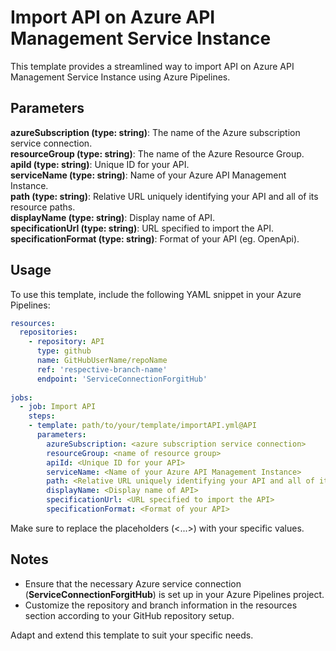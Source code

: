 # Import API on Azure API Management Service Instance

This template provides a streamlined way to import API on Azure API Management Service Instance using Azure Pipelines.

## Parameters

**azureSubscription (type: string)**: The name of the Azure subscription service connection. <br>
**resourceGroup (type: string)**: The name of the Azure Resource Group. <br>
**apiId (type: string)**: Unique ID for your API.<br>
**serviceName (type: string)**: Name of your Azure API Management Instance. <br>
**path (type: string)**: Relative URL uniquely identifying your API and all of its resource paths. <br>
**displayName (type: string)**: Display name of API. <br>
**specificationUrl (type: string)**: URL specified to import the API. <br>
**specificationFormat (type: string)**: Format of your API (eg. OpenApi). <br>

## Usage

To use this template, include the following YAML snippet in your Azure Pipelines:

```yaml
resources:
  repositories:
    - repository: API
      type: github
      name: GitHubUserName/repoName
      ref: 'respective-branch-name'            
      endpoint: 'ServiceConnectionForgitHub'
 
jobs:
  - job: Import API
    steps:
    - template: path/to/your/template/importAPI.yml@API
      parameters:
        azureSubscription: <azure subscription service connection>
        resourceGroup: <name of resource group>
        apiId: <Unique ID for your API>
        serviceName: <Name of your Azure API Management Instance>
        path: <Relative URL uniquely identifying your API and all of its resource paths>
        displayName: <Display name of API>
        specificationUrl: <URL specified to import the API>
        specificationFormat: <Format of your API>
```
Make sure to replace the placeholders (<...>) with your specific values.

## Notes

- Ensure that the necessary Azure service connection (**ServiceConnectionForgitHub**) is set up in your Azure Pipelines project.<br>
- Customize the repository and branch information in the resources section according to your GitHub repository setup.<br>

Adapt and extend this template to suit your specific needs.
